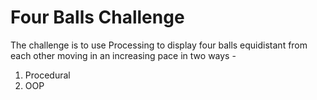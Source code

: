 # Four Balls Challenge
The challenge is to use Processing to display four balls equidistant from each other moving in an increasing pace in two ways -
1. Procedural 
2. OOP
